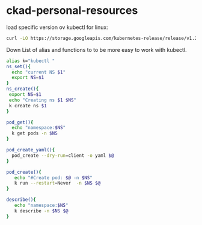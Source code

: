 # ckad-personal-resources
load specific version ov kubectl for linux:

```bash
curl -LO https://storage.googleapis.com/kubernetes-release/release/v1.21.1/bin/linux/amd64/kubectl  && chom +x kubectl && mv kubectl /usr/bin 
```


Down
List of alias and functions to to be more easy to work with kubectl.

```bash
alias k="kubectl "
ns_set(){
  echo "current NS $1"
  export NS=$1
}
ns_create(){
 export NS=$1
 echo "Creating ns $1 $NS"
 k create ns $1
}

pod_get(){
  echo "namespace:$NS"
  k get pods -n $NS
}

pod_create_yaml(){
  pod_create --dry-run=client -o yaml $@
}

pod_create(){
   echo "#Create pod: $@ -n $NS"
   k run --restart=Never  -n $NS $@
}

describe(){
   echo "namespace:$NS"
   k describe -n $NS $@
}

```
